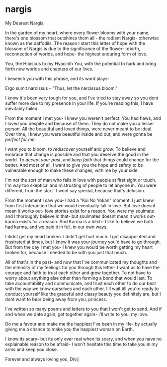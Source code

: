 # nargis

My Dearest Nargis,

In the garden of my heart, where every flower blooms with your name, there's one blossom that outshines them all - the radiant Nargis- otherwise known as the daffodils. The reason I start this letter of hope with the blossom of Nargis is due to the significance of the flower- rebirth, reconnection of worlds, and hope- the highest enduring form of love.

You, the Hibiscus to my Hyacinth
You, with the potential to hark and bring forth new worlds and chapters of our lives.

I beseech you with this phrase, and its word plays-

Ergo sumit narcissus - "Thus, let the narcissus bloom."

I know it's been very tough for you, and I've tried to stay away so you dont suffer more due to my presence in your life. If you're reading this, I have inevitably failed.

From the moment I met you- I knew you weren't perfect. You had flaws, and I loved you despite and because of them. They do not make you a lesser person.
All the beautiful and loved things, were never meant to be ideal. Over time, I knew you were beautiful inside and out, and were gonna be *perfect for me*.

 I want you to bloom, to *rediscover* yourself and *grow*. To believe and embrace that change is possible and that you deserve the good in the world. To *accept your past*, and *keep faith* that things could change for the better. And most of all, I want to give you the hope and safety to be vulnerable enough to make these changes, with me by your side.

I'm not the sort of man who falls in love with people at first sight or touch. I'm way too skeptical and mistrusting of people to let anyone in.
You were different, from the start- I wont say special, because that's delusion.

From the moment I saw you- I had a "Koi No Yokan" moment.
I just knew from first interaction that we would eventually fall in love. 
But love doesnt mean it works out- love stories exist for a reason.
You were my soulmate and I thoroughly believe in that- but soulmates doesnt mean it works out- karma exists for a reason.
And Karma is a bitch- I like to believe we both had karma, and we paid it in full, in our own ways.

I didnt get my heart broken. I didn't get hurt much. I got disappointed and frustrated at times, but I knew it was your journey you'd have to go through.
But from the day I met you- I knew you would be worth getting my heart broken for, because I needed to be with you just that much.

All of that's in the past- and now that I've communicated my thoughts and the intensity of my feelings for you through this letter- 
I want us to have the courage and faith to trust each other and grow together.
To not have to worry about anything else other than forming a bond that would last. To take accountability and communicate, and trust each other to do our best with the way we know ourselves and each other. I'll wait till you're ready to conduct yourself like the graceful and classy beauty you definitely are, but I dont want to bear being away from you, princess.

I've written so many poems and letters to you that I won't get to send. And if and when we date again, get together again- I'll write to you, my love.

Do me a favour and make me the happiest I've been in my life- by actually giving me a chance to make you the happiest woman on Earth.

I know its scary- but its only ever real when its scary, and when you have no explainable reason to be afraid- I won't hesitate this time to take you in my arms and keep you close.

Forever and always loving you,
Divij
